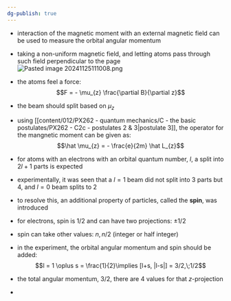 ```yaml
---
dg-publish: true
---
```

- interaction of the magnetic moment with an external magnetic field can be used to measure the orbital angular momentum
- taking a non-uniform magnetic field, and letting atoms pass through such field perpendicular to the page
![Pasted image 20241125111008.png](/img/user/pics/Pasted%20image%2020241125111008.png)
- the atoms feel a force:
$$F = - \mu_{z} \frac{\partial B}{\partial z}$$
- the beam should split based on $\mu_{z}$
- using [[content/012/PX262 - quantum mechanics/C - the basic postulates/PX262 - C2c - postulates 2 & 3\|postulate 3]], the operator for the mangnetic moment can be given as:
$$\hat \mu_{z} = - \frac{e}{2m} \hat L_{z}$$
- for atoms with an electrons with an orbital quantum number, $l$, a split into $2l+1$ parts is expected
- experimentally, it was seen that a $l=1$ beam did not split into 3 parts but 4, and $l=0$ beam splits to 2
- to resolve this, an additional property of particles, called the **spin**, was introduced
- for electrons, spin is $1/2$ and can have two projections: $\pm 1/2$
- spin can take other values: $n, n/2$ (integer or half integer)

- in the experiment, the orbital angular momentum and spin should be added:
$$l = 1 \oplus s = \frac{1}{2}\implies [l+s, |l-s|] = 3/2,\;1/2$$
- the total angular momentum, $3/2$, there are 4 values for that $z$-projection
- 